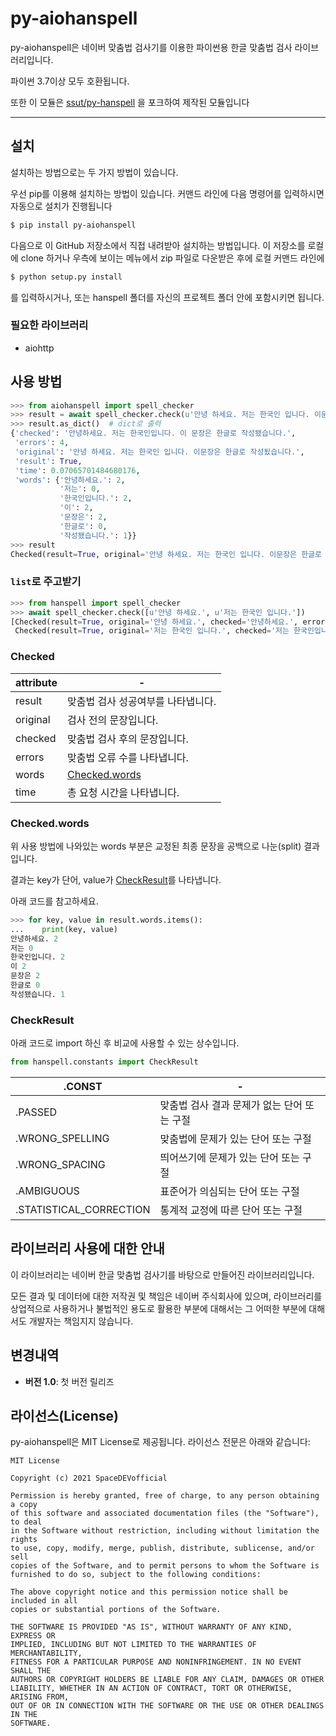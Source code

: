 # py-aiohanspell

py-aiohanspell은 네이버 맞춤법 검사기를 이용한 파이썬용 한글 맞춤법 검사 라이브러리입니다.

파이썬 3.7이상 모두 호환됩니다.

또한 이 모듈은 [ssut/py-hanspell](https://github.com/ssut/py-hanspell) 을 포크하여 제작된 모듈입니다

---

## 설치

설치하는 방법으로는 두 가지 방법이 있습니다.

우선 pip를 이용해 설치하는 방법이 있습니다. 
커맨드 라인에 다음 명령어를 입력하시면 자동으로 설치가 진행됩니다

```bash
$ pip install py-aiohanspell
```

다음으로 이 GitHub 저장소에서 직접 내려받아 설치하는 방법입니다. 이 저장소를 로컬에 clone 하거나 우측에 보이는 메뉴에서 zip 파일로 다운받은 후에 로컬 커맨드 라인에

```bash
$ python setup.py install
```

를 입력하시거나, 또는 hanspell 폴더를 자신의 프로젝트 폴더 안에 포함시키면 됩니다.

### 필요한 라이브러리

- aiohttp

## 사용 방법

```python
>>> from aiohanspell import spell_checker
>>> result = await spell_checker.check(u'안녕 하세요. 저는 한국인 입니다. 이문장은 한글로 작성됬습니다.')
>>> result.as_dict()  # dict로 출력
{'checked': '안녕하세요. 저는 한국인입니다. 이 문장은 한글로 작성됐습니다.',
 'errors': 4,
 'original': '안녕 하세요. 저는 한국인 입니다. 이문장은 한글로 작성됬습니다.',
 'result': True,
 'time': 0.07065701484680176,
 'words': {'안녕하세요.': 2,
           '저는': 0,
           '한국인입니다.': 2,
           '이': 2,
           '문장은': 2,
           '한글로': 0,
           '작성됐습니다.': 1}}
>>> result
Checked(result=True, original='안녕 하세요. 저는 한국인 입니다. 이문장은 한글로 작성됬습니다.', checked='안녕하세요. 저는 한국인입니다. 이 문장은 한글로 작성됐습니다.', errors=4, words=OrderedDict([('안녕하세요.', 2), ('저는', 0), ('한국인입니다.', 2), ('이', 2), ('문장은', 2), ('한글로', 0), ('작성됐습니다.', 1)]), time=0.10472893714904785)
```

### `list`로 주고받기

```python
>>> from hanspell import spell_checker
>>> await spell_checker.check([u'안녕 하세요.', u'저는 한국인 입니다.'])
[Checked(result=True, original='안녕 하세요.', checked='안녕하세요.', errors=1, words=OrderedDict([('안녕하세요.', 2)]), time=0.03297615051269531),
 Checked(result=True, original='저는 한국인 입니다.', checked='저는 한국인입니다.', errors=1, words=OrderedDict([('저는', 0), ('한국인입니다.', 2)]), time=0.029018878936767578)]
```


### Checked

| attribute | - | 
|--------|--------|
|result|맞춤법 검사 성공여부를 나타냅니다.|
|original|검사 전의 문장입니다.|
|checked|맞춤법 검사 후의 문장입니다.|
|errors|맞춤법 오류 수를 나타냅니다.|
|words|[Checked.words](#words)|
|time|총 요청 시간을 나타냅니다.|

### <a name="words"></a>Checked.words

위 사용 방법에 나와있는 words 부분은 교정된 최종 문장을 공백으로 나눈(split) 결과입니다.

결과는 key가 단어, value가 [CheckResult](#results)를 나타냅니다.

아래 코드를 참고하세요.

```python
>>> for key, value in result.words.items():
...    print(key, value)
안녕하세요. 2
저는 0
한국인입니다. 2
이 2
문장은 2
한글로 0
작성됐습니다. 1
```

### <a name="results"></a>CheckResult

아래 코드로 import 하신 후 비교에 사용할 수 있는 상수입니다.

```python
from hanspell.constants import CheckResult
```

| .CONST | - | 
|--------|--------|
|.PASSED|맞춤법 검사 결과 문제가 없는 단어 또는 구절|
|.WRONG_SPELLING|맞춤법에 문제가 있는 단어 또는 구절|
|.WRONG_SPACING|띄어쓰기에 문제가 있는 단어 또는 구절|
|.AMBIGUOUS|표준어가 의심되는 단어 또는 구절|
|.STATISTICAL_CORRECTION|통계적 교정에 따른 단어 또는 구절|


## 라이브러리 사용에 대한 안내

이 라이브러리는 네이버 한글 맞춤법 검사기를 바탕으로 만들어진 라이브러리입니다.

모든 결과 및 데이터에 대한 저작권 및 책임은 네이버 주식회사에 있으며, 라이브러리를 상업적으로 사용하거나 불법적인 용도로 활용한 부분에 대해서는 그 어떠한 부분에 대해서도 개발자는 책임지지 않습니다.

## 변경내역

- **버전 1.0**: 첫 버전 릴리즈


## 라이선스(License)

py-aiohanspell은 MIT License로 제공됩니다. 라이선스 전문은 아래와 같습니다:

```
MIT License

Copyright (c) 2021 SpaceDEVofficial

Permission is hereby granted, free of charge, to any person obtaining a copy
of this software and associated documentation files (the "Software"), to deal
in the Software without restriction, including without limitation the rights
to use, copy, modify, merge, publish, distribute, sublicense, and/or sell
copies of the Software, and to permit persons to whom the Software is
furnished to do so, subject to the following conditions:

The above copyright notice and this permission notice shall be included in all
copies or substantial portions of the Software.

THE SOFTWARE IS PROVIDED "AS IS", WITHOUT WARRANTY OF ANY KIND, EXPRESS OR
IMPLIED, INCLUDING BUT NOT LIMITED TO THE WARRANTIES OF MERCHANTABILITY,
FITNESS FOR A PARTICULAR PURPOSE AND NONINFRINGEMENT. IN NO EVENT SHALL THE
AUTHORS OR COPYRIGHT HOLDERS BE LIABLE FOR ANY CLAIM, DAMAGES OR OTHER
LIABILITY, WHETHER IN AN ACTION OF CONTRACT, TORT OR OTHERWISE, ARISING FROM,
OUT OF OR IN CONNECTION WITH THE SOFTWARE OR THE USE OR OTHER DEALINGS IN THE
SOFTWARE.

```
